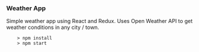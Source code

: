 ### Weather App

Simple weather app using React and Redux. Uses Open Weather API to get weather conditions in any city / town.

```
	> npm install
	> npm start
```
